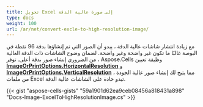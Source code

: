 ```yaml
---
title: تحويل Excel إلى صورة عالية الدقة
type: docs
weight: 100
url: /ar/net/convert-excle-to-high-resolution-image/
---
```


مع زيادة انتشار شاشات عالية الدقة ، يبدو أن الصور التي تم إنشاؤها بدقة 96 نقطة في البوصة غالبًا ما تكون غير واضحة وغير واضحة. لضمان وضوح الشاشات ذات الدقة العالية ، من الضروري إنشاء صور بدقة أعلى. توفر Aspose.Cells وظيفة تعيين [**ImageOrPrintOptions.HorizontalResolution**](https://reference.aspose.com/cells/net/aspose.cells.rendering/imageorprintoptions/horizontalresolution/) و [**ImageOrPrintOptions.VerticalResolution**](https://reference.aspose.com/cells/net/aspose.cells.rendering/imageorprintoptions/verticalresolution/) ، مما يتيح لك إنشاء صور عالية الجودة من ملفات Excel تبدو حادة على الشاشات عالية الدقة.

{{< gist "aspose-cells-gists" "59a1901d62ea9ceb08456a818431a898" "Docs-Image-ExcelToHighResolutionImage.cs" >}}

